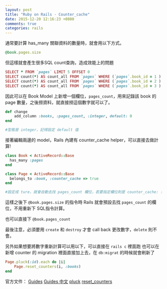 ```yaml
---
layout: post
title: "Ruby on Rails - Counter_cache"
date: 2015-12-20 12:16:23 +0800
comments: true
categories: rails
---
```


通常要計算 has_many 關聯資料的數量時，就會用以下方式。

```ruby
@book.pages.size
```
<!-- more -->

但這樣就會產生很多SQL count查詢，造成效能上的問題

```ruby
SELECT * FROM `pages` LIMIT 5 OFFSET 0
SELECT count(*) AS count_all FROM `pages` WHERE (`pages`.book_id = 1 )
SELECT count(*) AS count_all FROM `pages` WHERE (`pages`.book_id = 2 )
SELECT count(*) AS count_all FROM `pages` WHERE (`pages`.book_id = 3 )
```

因此可以在 Book Model 上新增一個欄位，`pages_count`，用來記錄該 book 的 page 數量，之後撈資料，就直接撈這個數字就可以了。

```ruby
def change
	add_column :books, :pages_count, :integer, default: 0
end

#型態是 integer，記得設定 default 值
```

接著編輯兩邊的 model，Rails 內建有 counter_cache helper，可以直接去做計算!

```ruby
class Book < ActiveRecord::Base
  has_many :pages
end

class Page < ActiveRecord::Base
  belongs_to :book, :counter_cache => true
end

#設定成 ture，就會自動去找 pages_count 欄位，若要指定欄位則是 counter_cache: :count_of_pages
```

這樣之後下 `@book.pages.size` 的指令時 Rails 就會預設去找 `pages_count` 的欄位，不用重新下 SQL指令計算。

也可以直接下 `@book.pages_count`

最後注意，必須要用 `create` 和 `destroy` 才會 call back 更改數字，`delete` 則不會。

另外如果想要將數字重新計算可以用以下，可以直接在 `rails c` 裡面跑
也可以在新增 counter 的 migration 裡面直接加上去，在 `db:migrat` 的時候就會刷新了

```ruby
Page.pluck(:id).each do |i|
	Page.reset_counters(i, :books)
end
```

官方文件：
[Guides](http://guides.rubyonrails.org/association_basics.html#detailed-association-reference)
[Guides 中文](http://rails.ruby.tw/association_basics.html#%E9%97%9C%E8%81%AF%E5%AE%8C%E6%95%B4%E5%8F%83%E8%80%83%E6%89%8B%E5%86%8A)
[pluck](http://apidock.com/rails/ActiveRecord/Calculations/pluck)
[reset_counters](http://apidock.com/rails/ActiveRecord/Base/reset_counters/class)